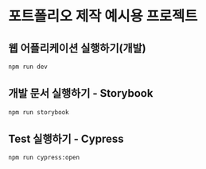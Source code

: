 # 포트폴리오 제작 예시용 프로젝트

## 웹 어플리케이션 실행하기(개발)

```bash
npm run dev
```

## 개발 문서 실행하기 - Storybook

```bash
npm run storybook
```

## Test 실행하기 - Cypress

```bash
npm run cypress:open
```
